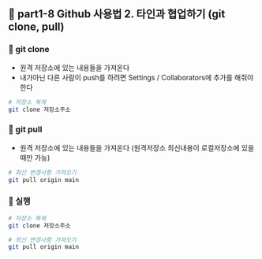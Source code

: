 ## 🔄 part1-8 Github 사용법 2. 타인과 협업하기 (git clone, pull)

### 🔹 git clone

- 원격 저장소에 있는 내용들을 가져온다
- 내가아닌 다른 사람이 push를 하려면 Settings / Collaborators에 추가를 해줘야한다

```bash
# 저장소 복제
git clone 저장소주소
```

### 🔹 git pull

- 원격 저장소에 있는 내용들을 가져온다 (원격저장소 최신내용이 로컬저장소에 있을 때만 가능)

```bash
# 최신 변경사항 가져오기
git pull origin main
```

### 🔹 실행

```bash
# 저장소 복제
git clone 저장소주소

# 최신 변경사항 가져오기
git pull origin main
```
